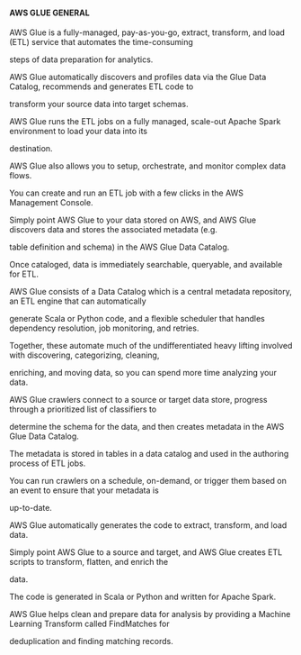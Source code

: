 #### AWS GLUE GENERAL

AWS Glue is a fully-managed, pay-as-you-go, extract, transform, and load (ETL)
service that automates the time-consuming

steps of data preparation for analytics.

AWS Glue automatically discovers and profiles data via the Glue Data Catalog,
recommends and generates ETL code to

transform your source data into target schemas.

AWS Glue runs the ETL jobs on a fully managed, scale-out Apache Spark
environment to load your data into its

destination.

AWS Glue also allows you to setup, orchestrate, and monitor complex data flows.

You can create and run an ETL job with a few clicks in the AWS Management
Console.

Simply point AWS Glue to your data stored on AWS, and AWS Glue discovers data
and stores the associated metadata (e.g.

table definition and schema) in the AWS Glue Data Catalog.

Once cataloged, data is immediately searchable, queryable, and available for
ETL.

AWS Glue consists of a Data Catalog which is a central metadata repository, an
ETL engine that can automatically

generate Scala or Python code, and a flexible scheduler that handles dependency
resolution, job monitoring, and retries.

Together, these automate much of the undifferentiated heavy lifting involved
with discovering, categorizing, cleaning,

enriching, and moving data, so you can spend more time analyzing your data.

AWS Glue crawlers connect to a source or target data store, progress through a
prioritized list of classifiers to

determine the schema for the data, and then creates metadata in the AWS Glue
Data Catalog.

The metadata is stored in tables in a data catalog and used in the authoring
process of ETL jobs.

You can run crawlers on a schedule, on-demand, or trigger them based on an event
to ensure that your metadata is

up-to-date.

AWS Glue automatically generates the code to extract, transform, and load data.

Simply point AWS Glue to a source and target, and AWS Glue creates ETL scripts
to transform, flatten, and enrich the

data.

The code is generated in Scala or Python and written for Apache Spark.

AWS Glue helps clean and prepare data for analysis by providing a Machine
Learning Transform called FindMatches for

deduplication and finding matching records.

